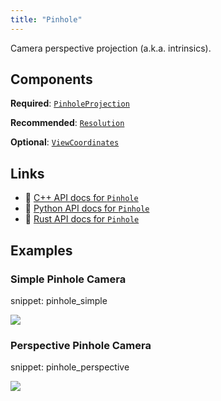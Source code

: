```yaml
---
title: "Pinhole"
---
```


Camera perspective projection (a.k.a. intrinsics).

## Components

**Required**: [`PinholeProjection`](../components/pinhole_projection.md)

**Recommended**: [`Resolution`](../components/resolution.md)

**Optional**: [`ViewCoordinates`](../components/view_coordinates.md)

## Links
 * 🌊 [C++ API docs for `Pinhole`](https://ref.rerun.io/docs/cpp/stable/structrerun_1_1archetypes_1_1Pinhole.html)
 * 🐍 [Python API docs for `Pinhole`](https://ref.rerun.io/docs/python/stable/common/archetypes#rerun.archetypes.Pinhole)
 * 🦀 [Rust API docs for `Pinhole`](https://docs.rs/rerun/latest/rerun/archetypes/struct.Pinhole.html)

## Examples

### Simple Pinhole Camera

snippet: pinhole_simple

<picture data-inline-viewer="snippets/pinhole_simple">
  <source media="(max-width: 480px)" srcset="https://static.rerun.io/pinhole_simple/9af9441a94bcd9fd54e1fea44fb0c59ff381a7f2/480w.png">
  <source media="(max-width: 768px)" srcset="https://static.rerun.io/pinhole_simple/9af9441a94bcd9fd54e1fea44fb0c59ff381a7f2/768w.png">
  <source media="(max-width: 1024px)" srcset="https://static.rerun.io/pinhole_simple/9af9441a94bcd9fd54e1fea44fb0c59ff381a7f2/1024w.png">
  <source media="(max-width: 1200px)" srcset="https://static.rerun.io/pinhole_simple/9af9441a94bcd9fd54e1fea44fb0c59ff381a7f2/1200w.png">
  <img src="https://static.rerun.io/pinhole_simple/9af9441a94bcd9fd54e1fea44fb0c59ff381a7f2/full.png">
</picture>

### Perspective Pinhole Camera

snippet: pinhole_perspective

<picture data-inline-viewer="snippets/pinhole_perspective">
  <source media="(max-width: 480px)" srcset="https://static.rerun.io/pinhole_perspective/d0bd02a0cf354a5c8eafb79a84fe8674335cab98/480w.png">
  <source media="(max-width: 768px)" srcset="https://static.rerun.io/pinhole_perspective/d0bd02a0cf354a5c8eafb79a84fe8674335cab98/768w.png">
  <source media="(max-width: 1024px)" srcset="https://static.rerun.io/pinhole_perspective/d0bd02a0cf354a5c8eafb79a84fe8674335cab98/1024w.png">
  <source media="(max-width: 1200px)" srcset="https://static.rerun.io/pinhole_perspective/d0bd02a0cf354a5c8eafb79a84fe8674335cab98/1200w.png">
  <img src="https://static.rerun.io/pinhole_perspective/d0bd02a0cf354a5c8eafb79a84fe8674335cab98/full.png">
</picture>

